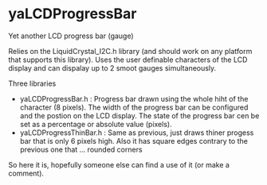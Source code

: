 # yaLCDProgressBar
Yet another LCD progress bar (gauge)

Relies on the LiquidCrystal_I2C.h library (and should work on any platform that supports this library). Uses the user definable characters of the LCD display and can dispalay up to 2 smoot gauges simultaneously.

Three libraries 
- yaLCDProgressBar.h : Progress bar drawn using the whole hiht of the character (8 pixels). The width of the progress bar can be configured and the postion on the LCD display. The state of the progress bar cen be set as a percentage or absolute value (pixels).
- yaLCDProgressThinBar.h : Same as previous, just draws thiner progess bar that is only 6 pixels high. Also it has square edges contrary to the previous one that ... rounded corners


So here it is, hopefully someone else can find a use of it (or make a comment).

